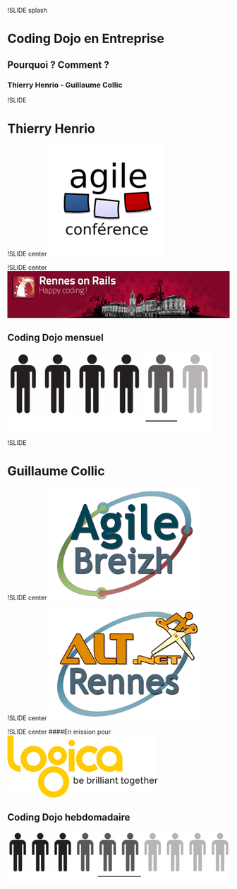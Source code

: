 ﻿!SLIDE splash
# Coding Dojo en Entreprise
## Pourquoi ? Comment ?
### Thierry Henrio - Guillaume Collic

!SLIDE
# Thierry Henrio

!SLIDE center
![AgileFrance](agilefrance.png)

!SLIDE center 
![RennesOnRails](rennes-on-rails.jpg)
## Coding Dojo mensuel
![5Men](5Men.png)

!SLIDE
# Guillaume Collic

!SLIDE center
![AgileBreizh](AgileBreizh.png)

!SLIDE center
![AltNetRennes](AltNetRennes.png)

!SLIDE center
####En mission pour
![Logica](LogicaS.png)
## Coding Dojo hebdomadaire
![5-6Men](5-6Men.png)



